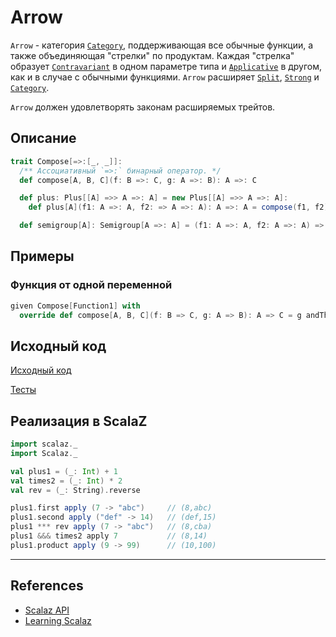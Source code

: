 # Arrow

`Arrow` - категория [`Category`](category), поддерживающая все обычные функции, а также объединяющая "стрелки" по продуктам. 
Каждая "стрелка" образует [`Contravariant`](../monad/contravariant-functor) в одном параметре типа 
и [`Applicative`](../monad/applicative) в другом, как и в случае с обычными функциями.
`Arrow` расширяет [`Split`](split), [`Strong`](strong) и [`Category`](category).

`Arrow` должен удовлетворять законам расширяемых трейтов.


## Описание

```scala
trait Compose[=>:[_, _]]:
  /** Ассоциативный `=>:` бинарный оператор. */
  def compose[A, B, C](f: B =>: C, g: A =>: B): A =>: C

  def plus: Plus[[A] =>> A =>: A] = new Plus[[A] =>> A =>: A]:
    def plus[A](f1: A =>: A, f2: => A =>: A): A =>: A = compose(f1, f2)

  def semigroup[A]: Semigroup[A =>: A] = (f1: A =>: A, f2: A =>: A) => compose(f1, f2)
```

## Примеры

### Функция от одной переменной

```scala
given Compose[Function1] with
  override def compose[A, B, C](f: B => C, g: A => B): A => C = g andThen f
```

## Исходный код

[Исходный код](https://gitflic.ru/project/artemkorsakov/scalabook/blob?file=examples%2Fsrc%2Fmain%2Fscala%2Ftypeclass%2Farrow%2FArrow.scala&plain=1)

[Тесты](https://gitflic.ru/project/artemkorsakov/scalabook/blob?file=examples%2Fsrc%2Ftest%2Fscala%2Ftypeclass%2Farrow%2FArrowSuite.scala)


## Реализация в ScalaZ

```scala
import scalaz._
import Scalaz._

val plus1 = (_: Int) + 1
val times2 = (_: Int) * 2
val rev = (_: String).reverse

plus1.first apply (7 -> "abc")     // (8,abc)
plus1.second apply ("def" -> 14)   // (def,15)
plus1 *** rev apply (7 -> "abc")   // (8,cba)
plus1 &&& times2 apply 7           // (8,14)
plus1.product apply (9 -> 99)      // (10,100)
```


---

## References

- [Scalaz API](https://javadoc.io/doc/org.scalaz/scalaz-core_3/7.3.6/scalaz/Arrow.html)
- [Learning Scalaz](http://eed3si9n.com/learning-scalaz/Arrow.html)
